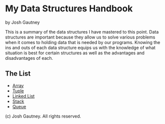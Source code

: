 # My Data Structures Handbook

by Josh Gautney

This is a summary of the data structures I have mastered to this point.  Data structures are important because
they allow us to solve various problems when it comes to holding data that is needed by our programs.  Knowing the ins and outs of each data structure equips us with the knowledge of what situation is best for certain structures as well as the advantages and disadvantages of each.

## The List

* [Array](array.md)
* [Tuple](tuple.md)
* [Linked List](linked-list.md)
* [Stack](stack.md)
* [Queue](queue.md)


(c) Josh Gautney. All rights reserved.
